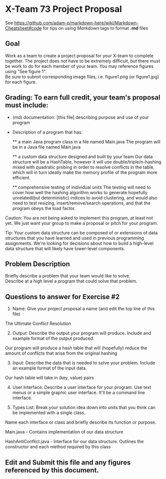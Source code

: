 # X-Team 73 Project Proposal

See https://github.com/adam-p/markdown-here/wiki/Markdown-Cheatsheet#code for tips on using *Markdown* tags to format __.md__ files

## Goal

Work as a team to create a project proposal for your X-team to complete together.
The project does not have to be extremely difficult,
but there must be work to do for each member of your team.
You may reference figures using "See figure 1".  
Be sure to submit corresponding image files, i.e. figure1.png (or figure1.jpg) for each figure.

## Grading: To earn full credit, your team's proposal must include:

* (md) documentation: [this file] describing purpose and use of your program

* Description of a program that has:

  ** a main Java program class in a file named Main.java
    The program will be in a Java file named Main.java
  
  ** a custom data structure designed and built by your team
    Our data structure will be a HashTable, however it will use double/triple/n-hashing mixed with quadratic probing in order to resolve conflicts in the table, which will in turn ideally make the memory profile of the program more efficient.
  
  ** comprehensive testing of individual units
    The testing will need to cover how well the hashing algorithm works to generate hopefully unrelated(but deterministic) indices to avoid clustering, and would also need to test resizing, insert/remove/search operations, and that the program obeys the load factor.
  
 Caution: You are not being asked to implement this program, at least not yet. 
 We just want your group to make a proposal or pitch for your program.
 
 Tip: Your custom data structure can be composed of or extensions of data structures that you have learned and used in previous programming assignments.  We're looking for decisions about how to build a high-level data structure that will likely have lower-level components.

## Problem Description

Briefly describe a problem that your team would like to solve.  
Describe at a high level a program that could solve that problem.

## Questions to answer for Exercise #2

1. Name: Give your project proposal a name (and edit the top line of this file)

The Ultimate Conflict Resolution

2. Output: Describe the output your program will produce.  Include and example format of the output produced.

Our program will produce a hash table that will (hopefully) reduce the amount of conflicts that arise from the original hashing

3. Input: Describe the data that is needed to solve your problem. Include an example format of the input data.

Our hash table will take in (key, value) pairs

4. User Interface: Describe a user interface for your program.  Use text menus or a simple graphic user interface.
It'll be a command line interface.


5. Types List: Break your solution idea down into units that you think can be implemented with a single class.



Name each interface or class and briefly describe its function or purpose.

Main.java - Contains implementation of our data structure

HashAntiConflict.java - Interface for our data structure. Outlines the constructor and each method required by this class

## Edit and Submit this file and any figures referenced by this document.

